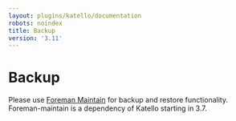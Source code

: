 ```yaml
---
layout: plugins/katello/documentation
robots: noindex
title: Backup
version: '3.11'
---
```


# Backup

Please use [Foreman Maintain](plugins/foreman_maintain/) for backup and restore functionality. Foreman-maintain is a dependency of Katello starting in 3.7.
